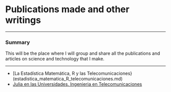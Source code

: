 # Publications made and other writings
***
### Summary

This will be the place where I will group and share all the publications and articles on science and technology that I make.
***
- [La Estadística Matemática, R y las Telecomunicaciones}(estadistica_matematica_R_telecomunicaciones.md)
- [Julia en las Universidades. Ingenieria en Telecomunicaciones](julia_en_universidades.md)
  
